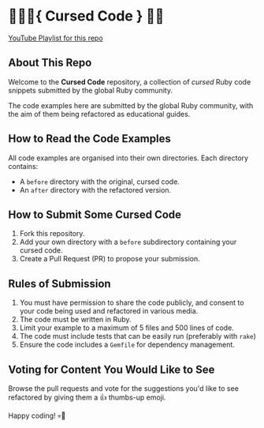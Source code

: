 # 🧙🧙🏻‍{ Cursed Code } 🧙🧙

[YouTube Playlist for this repo](https://youtube.com/playlist?list=PLSoe3m51zPA3LaXGdtKgWEOkzoqe66c_w&si=XU7-zKa9OSf2c5jP)


## About This Repo
Welcome to the **Cursed Code** repository, a collection of _cursed_ Ruby code snippets submitted by the global Ruby community. 

The code examples here are submitted by the global Ruby community, with the aim of them being refactored as educational guides. 

## How to Read the Code Examples
All code examples are organised into their own directories. Each directory contains:
- A `before` directory with the original, cursed code.
- An `after` directory with the refactored version.

## How to Submit Some Cursed Code
1. Fork this repository.
2. Add your own directory with a `before` subdirectory containing your cursed code.
3. Create a Pull Request (PR) to propose your submission.

## Rules of Submission
1. You must have permission to share the code publicly, and consent to your code being used and refactored in various media.
2. The code must be written in Ruby.
3. Limit your example to a maximum of 5 files and 500 lines of code.
4. The code must include tests that can be easily run (preferably with `rake`)
5. Ensure the code includes a `Gemfile` for dependency management.

## Voting for Content You Would Like to See
Browse the pull requests and vote for the suggestions you'd like to see refactored by giving them a 👍 thumbs-up emoji.

Happy coding! 💀👾
